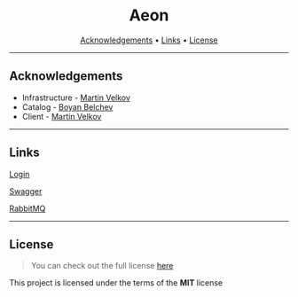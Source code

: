 <h1 align="center">Aeon</h1>

<p align="center">
  <a href="#acknowledgements">Acknowledgements</a> •
  <a href="#links">Links</a> •
  <a href="#license">License</a>
</p>

---

## Acknowledgements

- Infrastructure - [Martin Velkov](https://github.com/MartsTech)
- Catalog - [Boyan Belchev](https://github.com/bdbelchev)
- Client - [Martin Velkov](https://github.com/MartsTech)

---

## Links

[Login](https://teamaeon.b2clogin.com/teamaeon.onmicrosoft.com/oauth2/v2.0/authorize?p=B2C_1_SignUpSignIn&client_id=3338b3c1-26a6-4674-80bd-7472e1b9f486&nonce=defaultNonce&redirect_uri=https%3A%2F%2Fjwt.ms&scope=openid%20https%3A%2F%2Fteamaeon.onmicrosoft.com%2F3338b3c1-26a6-4674-80bd-7472e1b9f486%2FUser.Scope&response_type=id_token%20token&prompt=login)

[Swagger]()

[RabbitMQ](https://b-bac56f6c-1745-4f19-a220-a24ad1ffd44b.mq.us-east-1.amazonaws.com/)

---

## License

> You can check out the full license [here](https://github.com/MartsTech/Aeon/blob/main/LICENSE)

This project is licensed under the terms of the **MIT** license
